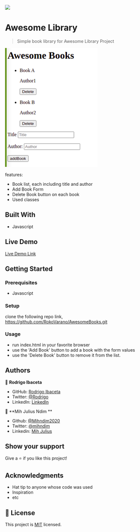 ![](https://img.shields.io/badge/Microverse-blueviolet)

# Awesome Library

> Simple book library for Awesome Library Project

![screenshot](./AwesomeLibrary.png)

features:
- Book list, each including title and author
- Add Book Form
- Delete Book button on each book
- Used classes

## Built With

- Javascript

## Live Demo

[Live Demo Link](https://rokovarano.github.io/AwesomeBooks/)


## Getting Started

### Prerequisites

- Javascript

### Setup

clone the following repo link, https://github.com/RokoVarano/AwesomeBooks.git

### Usage

- run index.html in your favorite browser
- use the 'Add Book' button to add a book with the form values
- use the 'Delete Book' button to remove it from the list.

## Authors

👤 **Rodrigo Ibaceta**

- GitHub: [Rodrigo Ibaceta](https://github.com/RokoVarano/)
- Twitter: [@Rodrigo](https://twitter.com/RodrigoIbacet11)
- LinkedIn: [LinkedIn](https://www.linkedin.com/in/rodrigo-ibaceta-a8657611a/)

👤 **Mih Julius Ndim **

- Github: [@Mihndim2020](https://github.com/Mihndim2020)
- Twitter: [@mihndim](https://github.com/mih-julius) 
- Linkedin: [Mih Julius](https://www.linkedin.com/mih-julius)

## Show your support

Give a ⭐️ if you like this project!

## Acknowledgments

- Hat tip to anyone whose code was used
- Inspiration
- etc

## 📝 License

This project is [MIT](./MIT.md) licensed.
